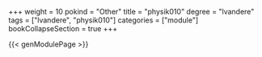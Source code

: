 +++
weight = 10
pokind = "Other"
title = "physik010"
degree = "lvandere"
tags = ["lvandere", "physik010"]
categories = ["module"]
bookCollapseSection = true
+++

{{< genModulePage >}}
